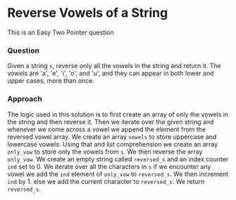 # Reverse Vowels of a String

This is an Easy Two Pointer question

### Question
Given a string `s`, reverse only all the vowels in the string and return it.
The vowels are 'a', 'e', 'i', 'o', and 'u', and they can appear in both lower and upper cases, more than once.

### Approach
The logic used in this solution is to first create an array of only the vowels in the string and then reverse it.
Then we iterate over the given string and whenever we come across a vowel we append the element from the reversed vowel array.
We create an array `vowels` to store uppercase and lowercase vowels. Using that and list comprehension we create an array `only_vow` to store only the vowels from `s`.
We then reverse the array `only_vow`.
We create an empty string called `reversed_s` and an index counter `ind` set to 0.
We iterate over all the characters in `s`
if we encounter any vowel we add the `ind` element of `only_vow` to `reversed_s`. We then increment `ind` by 1.
else we add the current character to `reversed_s`.
We return `reversed_s`. 
